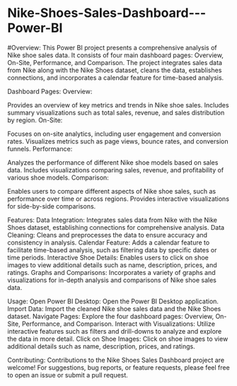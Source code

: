 # Nike-Shoes-Sales-Dashboard---Power-BI
 #Overview:
This Power BI project presents a comprehensive analysis of Nike shoe sales data. It consists of four main dashboard pages: Overview, On-Site, Performance, and Comparison. The project integrates sales data from Nike along with the Nike Shoes dataset, cleans the data, establishes connections, and incorporates a calendar feature for time-based analysis.

Dashboard Pages:
Overview:

Provides an overview of key metrics and trends in Nike shoe sales.
Includes summary visualizations such as total sales, revenue, and sales distribution by region.
On-Site:

Focuses on on-site analytics, including user engagement and conversion rates.
Visualizes metrics such as page views, bounce rates, and conversion funnels.
Performance:

Analyzes the performance of different Nike shoe models based on sales data.
Includes visualizations comparing sales, revenue, and profitability of various shoe models.
Comparison:

Enables users to compare different aspects of Nike shoe sales, such as performance over time or across regions.
Provides interactive visualizations for side-by-side comparisons.

Features:
Data Integration: Integrates sales data from Nike with the Nike Shoes dataset, establishing connections for comprehensive analysis.
Data Cleaning: Cleans and preprocesses the data to ensure accuracy and consistency in analysis.
Calendar Feature: Adds a calendar feature to facilitate time-based analysis, such as filtering data by specific dates or time periods.
Interactive Shoe Details: Enables users to click on shoe images to view additional details such as name, description, prices, and ratings.
Graphs and Comparisons: Incorporates a variety of graphs and visualizations for in-depth analysis and comparisons of Nike shoe sales data.

Usage:
Open Power BI Desktop: Open the Power BI Desktop application.
Import Data: Import the cleaned Nike shoe sales data and the Nike Shoes dataset.
Navigate Pages: Explore the four dashboard pages: Overview, On-Site, Performance, and Comparison.
Interact with Visualizations: Utilize interactive features such as filters and drill-downs to analyze and explore the data in more detail.
Click on Shoe Images: Click on shoe images to view additional details such as name, description, prices, and ratings.

Contributing:
Contributions to the Nike Shoes Sales Dashboard project are welcome! For suggestions, bug reports, or feature requests, please feel free to open an issue or submit a pull request.
